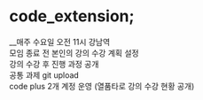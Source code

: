 # code_extension;

 __매주 수요일 오전 11시 강남역<br/>
 모임 종료 전 본인의 강의 수강 계획 설정<br/>
 강의 수강 후 진행 과정 공개<br/>
 공통 과제 git upload<br/>
 code plus 2개 계정 운영 (열품타로 강의 수강 현황 공개)<br/>
 

